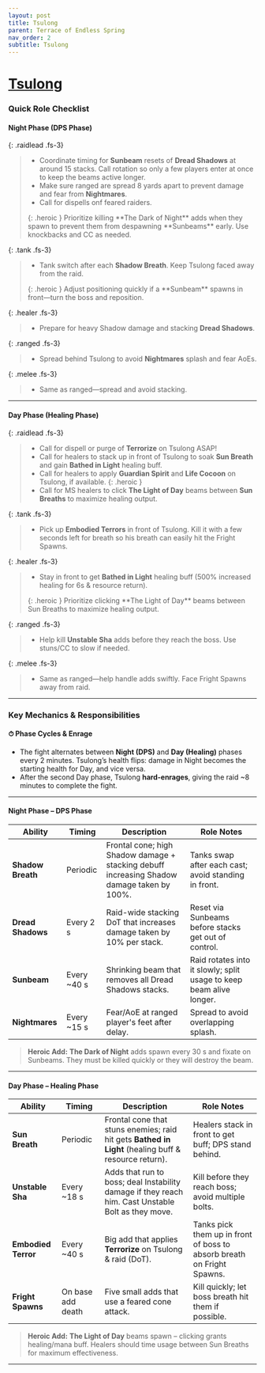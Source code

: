 ```yaml
---
layout: post
title: Tsulong
parent: Terrace of Endless Spring
nav_order: 2
subtitle: Tsulong
---
```


# [Tsulong](https://www.wowhead.com/mop-classic/npc=60585/tsulong)

###  Quick Role Checklist

#### Night Phase (DPS Phase)

{: .raidlead .fs-3}
> * Coordinate timing for **Sunbeam** resets of **Dread Shadows** at around 15 stacks. Call rotation so only a few players enter at once to keep the beams active longer. 
> * Make sure ranged are spread 8 yards apart to prevent damage and fear from **Nightmares**.
> * Call for dispells onf feared raiders.
> <div markdown="block">
> {: .heroic }
> Prioritize killing **The Dark of Night** adds when they spawn to prevent them from despawning **Sunbeams** early. Use knockbacks and CC as needed.  
> </div>

{: .tank .fs-3}
> * Tank switch after each **Shadow Breath**. Keep Tsulong faced away from the raid.  
> <div markdown="block">
> {: .heroic }
> Adjust positioning quickly if a **Sunbeam** spawns in front—turn the boss and reposition.  
> </div>

{: .healer .fs-3}
> * Prepare for heavy Shadow damage and stacking **Dread Shadows**.

{: .ranged .fs-3}
> * Spread behind Tsulong to avoid **Nightmares** splash and fear AoEs.  

{: .melee .fs-3}
> * Same as ranged—spread and avoid stacking.  

---

#### Day Phase (Healing Phase)

{: .raidlead .fs-3}
> * Call for dispell or purge of **Terrorize** on Tsulong ASAP!
> * Call for healers to stack up in front of Tsulong to soak **Sun Breath** and gain **Bathed in Light** healing buff.
> * Call for healers to apply **Guardian Spirit** and **Life Cocoon** on Tsulong, if available.
> {: .heroic }
> * Call for MS healers to click **The Light of Day** beams between **Sun Breaths** to maximize healing output.
> </div>

{: .tank .fs-3}
> * Pick up **Embodied Terrors** in front of Tsulong. Kill it with a few seconds left for breath so his breath can easily hit the Fright Spawns.

{: .healer .fs-3}
> * Stay in front to get **Bathed in Light** healing buff (500% increased healing for 6s & resource return).  
> <div markdown="block">
> {: .heroic }
> Prioritize clicking **The Light of Day** beams between Sun Breaths to maximize healing output.  
> </div>

{: .ranged .fs-3}
> * Help kill **Unstable Sha** adds before they reach the boss. Use stuns/CC to slow if needed.  

{: .melee .fs-3}
> * Same as ranged—help handle adds swiftly. Face Fright Spawns away from raid.

---

###  Key Mechanics & Responsibilities

#### ⏱ Phase Cycles & Enrage
- The fight alternates between **Night (DPS)** and **Day (Healing)** phases every 2 minutes. Tsulong’s health flips: damage in Night becomes the starting health for Day, and vice versa.
- After the second Day phase, Tsulong **hard-enrages**, giving the raid ~8 minutes to complete the fight.

---

#### Night Phase – DPS Phase

| **Ability**           | **Timing**            | **Description**                                                                                      | **Role Notes**                                                                                           |
|-----------------------|-----------------------|------------------------------------------------------------------------------------------------------|-----------------------------------------------------------------------------------------------------------|
| **Shadow Breath**      | Periodic              | Frontal cone; high Shadow damage + stacking debuff increasing Shadow damage taken by 100%.          | Tanks swap after each cast; avoid standing in front.                                                     |
| **Dread Shadows**      | Every 2 s             | Raid-wide stacking DoT that increases damage taken by 10% per stack.                                | Reset via Sunbeams before stacks get out of control.                                                      |
| **Sunbeam**            | Every ~40 s           | Shrinking beam that removes all Dread Shadows stacks.                                                | Raid rotates into it slowly; split usage to keep beam alive longer.                                       |
| **Nightmares**         | Every ~15 s           | Fear/AoE at ranged player's feet after delay.                                                        | Spread to avoid overlapping splash.                                                                       |

> **Heroic Add:** **The Dark of Night** adds spawn every 30 s and fixate on Sunbeams. They must be killed quickly or they will destroy the beam.

---

#### Day Phase – Healing Phase

| **Ability**              | **Timing**           | **Description**                                                                                       | **Role Notes**                                                                                        |
|--------------------------|----------------------|--------------------------------------------------------------------------------------------------------|--------------------------------------------------------------------------------------------------------|
| **Sun Breath**            | Periodic             | Frontal cone that stuns enemies; raid hit gets **Bathed in Light** (healing buff & resource return).   | Healers stack in front to get buff; DPS stand behind.                                                  |
| **Unstable Sha**          | Every ~18 s          | Adds that run to boss; deal Instability damage if they reach him. Cast Unstable Bolt as they move.     | Kill before they reach boss; avoid multiple bolts.                                                     |
| **Embodied Terror**       | Every ~40 s          | Big add that applies **Terrorize** on Tsulong & raid (DoT).                                            | Tanks pick them up in front of boss to absorb breath on Fright Spawns.                                 |
| **Fright Spawns**         | On base add death    | Five small adds that use a feared cone attack.                                                         | Kill quickly; let boss breath hit them if possible.                                                   |

> **Heroic Add:** **The Light of Day** beams spawn – clicking grants healing/mana buff. Healers should time usage between Sun Breaths for maximum effectiveness.

---